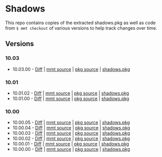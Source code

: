 # Shadows

This repo contains copies of the extracted shadows.pkg as well as code from `$ mmt checkout` of various versions to help track changes over time.

## Versions

### 10.03

* 10.03.00 -  [Diff](https://github.com/mivaecommerce/shadows/compare/10.01.02...10.03.00) | [mmt source](https://github.com/mivaecommerce/shadows/tree/10.03.00/mmt) | [pkg source](https://github.com/mivaecommerce/shadows/tree/10.03.00/pkg/shadows) | [shadows.pkg](https://github.com/mivaecommerce/shadows/raw/10.03.00/pkg/shadows.pkg)

### 10.01

* 10.01.02 -  [Diff](https://github.com/mivaecommerce/shadows/compare/10.01.00...10.01.02) | [mmt source](https://github.com/mivaecommerce/shadows/tree/10.01.02/mmt) | [pkg source](https://github.com/mivaecommerce/shadows/tree/10.01.02/pkg/shadows) | [shadows.pkg](https://github.com/mivaecommerce/shadows/raw/10.01.02/pkg/shadows.pkg)
* 10.01.00 -  [Diff](https://github.com/mivaecommerce/shadows/compare/10.00.05...10.01.00) | [mmt source](https://github.com/mivaecommerce/shadows/tree/10.01.00/mmt) | [pkg source](https://github.com/mivaecommerce/shadows/tree/10.01.00/pkg/shadows) | [shadows.pkg](https://github.com/mivaecommerce/shadows/raw/10.01.00/pkg/shadows.pkg)

### 10.00

* 10.00.05 -  [Diff](https://github.com/mivaecommerce/shadows/compare/10.00.04...10.00.05) | [mmt source](https://github.com/mivaecommerce/shadows/tree/10.00.05/mmt) | [pkg source](https://github.com/mivaecommerce/shadows/tree/10.00.05/pkg/shadows) | [shadows.pkg](https://github.com/mivaecommerce/shadows/raw/10.00.05/pkg/shadows.pkg)
* 10.00.04 -  [Diff](https://github.com/mivaecommerce/shadows/compare/10.00.03...10.00.04) | [mmt source](https://github.com/mivaecommerce/shadows/tree/10.00.04/mmt) | [pkg source](https://github.com/mivaecommerce/shadows/tree/10.00.04/pkg/shadows) | [shadows.pkg](https://github.com/mivaecommerce/shadows/raw/10.00.04/pkg/shadows.pkg)
* 10.00.03 -  [Diff](https://github.com/mivaecommerce/shadows/compare/10.00.02...10.00.03) | [mmt source](https://github.com/mivaecommerce/shadows/tree/10.00.03/mmt) | [pkg source](https://github.com/mivaecommerce/shadows/tree/10.00.03/pkg/shadows) | [shadows.pkg](https://github.com/mivaecommerce/shadows/raw/10.00.03/pkg/shadows.pkg)
* 10.00.02 -  [Diff](https://github.com/mivaecommerce/shadows/compare/10.00.01...10.00.02) | [mmt source](https://github.com/mivaecommerce/shadows/tree/10.00.02/mmt) | [pkg source](https://github.com/mivaecommerce/shadows/tree/10.00.02/pkg/shadows) | [shadows.pkg](https://github.com/mivaecommerce/shadows/raw/10.00.02/pkg/shadows.pkg)
* 10.00.01 -  [Diff](https://github.com/mivaecommerce/shadows/compare/10.00.00...10.00.01) | [mmt source](https://github.com/mivaecommerce/shadows/tree/10.00.01/mmt) | [pkg source](https://github.com/mivaecommerce/shadows/tree/10.00.01/pkg/shadows) | [shadows.pkg](https://github.com/mivaecommerce/shadows/raw/10.00.01/pkg/shadows.pkg)
* 10.00.00 -  [Diff](https://github.com/mivaecommerce/shadows/compare/initial...10.00.00) | [mmt source](https://github.com/mivaecommerce/shadows/tree/10.00.00/mmt) | [pkg source](https://github.com/mivaecommerce/shadows/tree/10.00.00/pkg/shadows) | [shadows.pkg](https://github.com/mivaecommerce/shadows/raw/10.00.00/pkg/shadows.pkg)
